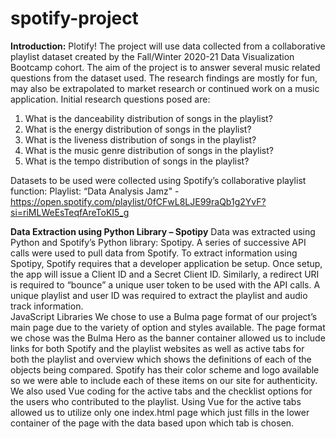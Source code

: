 # spotify-project

**Introduction:** 
Plotify!  The project will use data collected from a collaborative playlist dataset created by the Fall/Winter 2020-21 Data Visualization Bootcamp cohort.  The aim of the project is to answer several music related questions from the dataset used.  The research findings are mostly for fun, may also be extrapolated to market research or continued work on a music application.  Initial research questions posed are:  

1.	What is the danceability distribution of songs in the playlist? 
2.	What is the energy distribution of songs in the playlist? 
3.	What is the liveness distribution of songs in the playlist?
4.	What is the music genre distribution of songs in the playlist?
5.	What is the tempo distribution of songs in the playlist?  

Datasets to be used were collected using Spotify’s collaborative playlist function:
Playlist: “Data Analysis Jamz" - https://open.spotify.com/playlist/0fCFwL8LJE99raQb1g2YvF?si=riMLWeEsTeqfAreToKI5_g

**Data Extraction using Python Library – Spotipy**
Data was extracted using Python and Spotify’s Python library: Spotipy.  A series of successive API calls were used to pull data from Spotify.  To extract information using Spotipy, Spotify requires that a developer application be setup.  Once setup, the app will issue a Client ID and a Secret Client ID.  Similarly, a redirect URI is required to “bounce” a unique user token to be used with the API calls.  A unique playlist and user ID was required to extract the playlist and audio track information.    
JavaScript Libraries
We chose to use a Bulma page format of our project’s main page due to the variety 
of option and styles available. The page format we chose was the Bulma Hero as 
the banner container allowed us to include links for both Spotify and the playlist 
websites as well as active tabs for both the playlist and overview which shows the 
definitions of each of the objects being compared. Spotify has their color scheme 
and logo available so we were able to include each of these items on our site for 
authenticity.
We also used Vue coding for the active tabs and the checklist options for the users 
who contributed to the playlist. Using Vue for the active tabs allowed us to utilize 
only one index.html page which just fills in the lower container of the page with the 
data based upon which tab is chosen.
